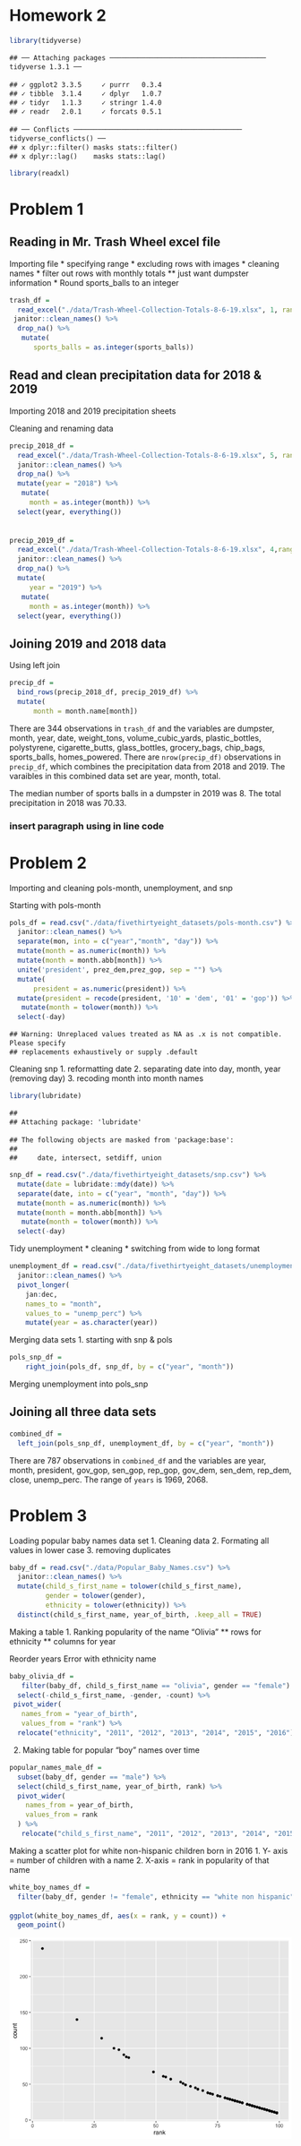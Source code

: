 Homework 2
================

``` r
library(tidyverse)
```

    ## ── Attaching packages ─────────────────────────────────────── tidyverse 1.3.1 ──

    ## ✓ ggplot2 3.3.5     ✓ purrr   0.3.4
    ## ✓ tibble  3.1.4     ✓ dplyr   1.0.7
    ## ✓ tidyr   1.1.3     ✓ stringr 1.4.0
    ## ✓ readr   2.0.1     ✓ forcats 0.5.1

    ## ── Conflicts ────────────────────────────────────────── tidyverse_conflicts() ──
    ## x dplyr::filter() masks stats::filter()
    ## x dplyr::lag()    masks stats::lag()

``` r
library(readxl)
```

# Problem 1

## Reading in Mr. Trash Wheel excel file

Importing file \* specifying range \* excluding rows with images \*
cleaning names \* filter out rows with monthly totals \*\* just want
dumpster information \* Round sports\_balls to an integer

``` r
trash_df = 
  read_excel("./data/Trash-Wheel-Collection-Totals-8-6-19.xlsx", 1, range = "A2:N408") %>%
 janitor::clean_names() %>% 
  drop_na() %>% 
   mutate(
      sports_balls = as.integer(sports_balls))
```

## Read and clean precipitation data for 2018 & 2019

Importing 2018 and 2019 precipitation sheets

Cleaning and renaming data

``` r
precip_2018_df = 
  read_excel("./data/Trash-Wheel-Collection-Totals-8-6-19.xlsx", 5, range = "A2:B15") %>% 
  janitor::clean_names() %>% 
  drop_na() %>% 
  mutate(year = "2018") %>% 
   mutate(
     month = as.integer(month)) %>% 
  select(year, everything())
  

precip_2019_df = 
  read_excel("./data/Trash-Wheel-Collection-Totals-8-6-19.xlsx", 4,range = "A2:B15") %>% 
  janitor::clean_names() %>% 
  drop_na() %>% 
  mutate(
     year = "2019") %>% 
   mutate(
     month = as.integer(month)) %>% 
  select(year, everything())
```

## Joining 2019 and 2018 data

Using left join

``` r
precip_df = 
  bind_rows(precip_2018_df, precip_2019_df) %>% 
  mutate(
      month = month.name[month])
```

There are 344 observations in `trash_df` and the variables are dumpster,
month, year, date, weight\_tons, volume\_cubic\_yards, plastic\_bottles,
polystyrene, cigarette\_butts, glass\_bottles, grocery\_bags,
chip\_bags, sports\_balls, homes\_powered. There are `nrow(precip_df)`
observations in `precip_df`, which combines the precipitation data from
2018 and 2019. The varaibles in this combined data set are year, month,
total.

The median number of sports balls in a dumpster in 2019 was 8. The total
precipitation in 2018 was 70.33.

### insert paragraph using in line code

# Problem 2

Importing and cleaning pols-month, unemployment, and snp

Starting with pols-month

``` r
pols_df = read.csv("./data/fivethirtyeight_datasets/pols-month.csv") %>% 
  janitor::clean_names() %>% 
  separate(mon, into = c("year","month", "day")) %>%  
  mutate(month = as.numeric(month)) %>% 
  mutate(month = month.abb[month]) %>% 
  unite('president', prez_dem,prez_gop, sep = "") %>% 
  mutate(
      president = as.numeric(president)) %>% 
  mutate(president = recode(president, '10' = 'dem', '01' = 'gop')) %>% 
   mutate(month = tolower(month)) %>% 
  select(-day)
```

    ## Warning: Unreplaced values treated as NA as .x is not compatible. Please specify
    ## replacements exhaustively or supply .default

Cleaning snp 1. reformatting date 2. separating date into day, month,
year (removing day) 3. recoding month into month names

``` r
library(lubridate)
```

    ## 
    ## Attaching package: 'lubridate'

    ## The following objects are masked from 'package:base':
    ## 
    ##     date, intersect, setdiff, union

``` r
snp_df = read.csv("./data/fivethirtyeight_datasets/snp.csv") %>% 
  mutate(date = lubridate::mdy(date)) %>% 
  separate(date, into = c("year", "month", "day")) %>% 
  mutate(month = as.numeric(month)) %>% 
  mutate(month = month.abb[month]) %>% 
   mutate(month = tolower(month)) %>% 
  select(-day)
```

Tidy unemployment \* cleaning \* switching from wide to long format

``` r
unemployment_df = read.csv("./data/fivethirtyeight_datasets/unemployment.csv") %>% 
  janitor::clean_names() %>% 
  pivot_longer(
    jan:dec,
    names_to = "month",
    values_to = "unemp_perc") %>% 
    mutate(year = as.character(year))
```

Merging data sets 1. starting with snp & pols

``` r
pols_snp_df = 
    right_join(pols_df, snp_df, by = c("year", "month"))
```

Merging unemployment into pols\_snp

## Joining all three data sets

``` r
combined_df =
  left_join(pols_snp_df, unemployment_df, by = c("year", "month")) 
```

There are 787 observations in `combined_df` and the variables are year,
month, president, gov\_gop, sen\_gop, rep\_gop, gov\_dem, sen\_dem,
rep\_dem, close, unemp\_perc. The range of `years` is 1969, 2068.

# Problem 3

Loading popular baby names data set 1. Cleaning data 2. Formating all
values in lower case 3. removing duplicates

``` r
baby_df = read.csv("./data/Popular_Baby_Names.csv") %>% 
  janitor::clean_names() %>%
  mutate(child_s_first_name = tolower(child_s_first_name),
         gender = tolower(gender),
         ethnicity = tolower(ethnicity)) %>%
  distinct(child_s_first_name, year_of_birth, .keep_all = TRUE)
```

Making a table 1. Ranking popularity of the name “Olivia” \*\* rows for
ethnicity \*\* columns for year

Reorder years Error with ethnicity name

``` r
baby_olivia_df = 
   filter(baby_df, child_s_first_name == "olivia", gender == "female") %>% 
  select(-child_s_first_name, -gender, -count) %>%
 pivot_wider(
   names_from = "year_of_birth",
   values_from = "rank") %>% 
  relocate("ethnicity", "2011", "2012", "2013", "2014", "2015", "2016")
```

2.  Making table for popular “boy” names over time

``` r
popular_names_male_df = 
  subset(baby_df, gender == "male") %>% 
  select(child_s_first_name, year_of_birth, rank) %>% 
  pivot_wider(
    names_from = year_of_birth,
    values_from = rank
  ) %>% 
   relocate("child_s_first_name", "2011", "2012", "2013", "2014", "2015", "2016")
```

Making a scatter plot for white non-hispanic children born in 2016 1. Y-
axis = number of children with a name 2. X-axis = rank in popularity of
that name

``` r
white_boy_names_df =
  filter(baby_df, gender != "female", ethnicity == "white non hispanic", year_of_birth == 2016)

ggplot(white_boy_names_df, aes(x = rank, y = count)) +
  geom_point()
```

![](p8105_hw2_th2891_files/figure-gfm/unnamed-chunk-12-1.png)<!-- -->
